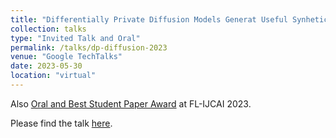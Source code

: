 ```yaml
---
title: "Differentially Private Diffusion Models Generat Useful Synhetic Images"
collection: talks
type: "Invited Talk and Oral"
permalink: /talks/dp-diffusion-2023
venue: "Google TechTalks"
date: 2023-05-30
location: "virtual"
---
```

Also [Oral and Best Student Paper Award](https://federated-learning.org/fl-ijcai-2023/) at FL-IJCAI 2023.

Please find the talk [here](https://www.youtube.com/watch?v=tUHlEuWt0ig&pp=ygUTc2FocmEgZ2hhbGViaWtlc2FiaQ%3D%3D).
